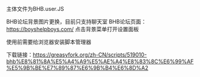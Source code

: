 主体文件为BHB.user.JS

BHB论坛背景图片更换，目前只支持聊天室
BHB论坛页面：https://boyshelpboys.com/
点击背景菜单打开设置面板

使用前需要给浏览器安装脚本管理器

下载链接：https://greasyfork.org/zh-CN/scripts/519010-bhb%E8%81%8A%E5%A4%A9%E5%AE%A4%E8%83%8C%E6%99%AF%E5%9B%BE%E7%89%87%E6%9B%B4%E6%8D%A2

